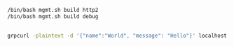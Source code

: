 ```bash
/bin/bash mgmt.sh build http2
/bin/bash mgmt.sh build debug
```

##  

```bash
grpcurl -plaintext -d '{"name":"World", "message": "Hello"}' localhost:9000 helloworld.Greeter/SayHello
```
